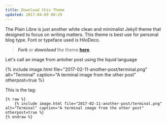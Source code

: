 ```yaml
---
title: Download this Theme
updated: 2017-04-09 00:29
---
```


The Plain Libre is just another white clean and minimalist Jekyll theme that 
designed to focus on writing matters. This theme is best use for personal blog 
type. Font or typeface used is HiloDeco.

> **_Fork_** or **_download_** the theme [**here**](https://github.com/frnmst/the-plain-libre).

Let's call an image from antoher post using the liquid language

{% include image.html file="2017-02-11-another-post/terminal.png" alt="Terminal" caption="A terminal image from the other post" otherpost=true %}

This is the tag:

```liquid
{% raw %}
    {% include image.html file="2017-02-11-another-post/terminal.png" alt="Terminal" caption="A terminal image from the other post" otherpost=true %}
{% endraw %}
```
